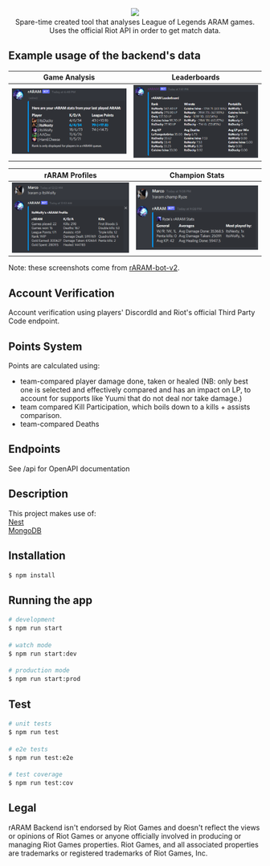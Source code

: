 <p align="center">
<a href="https://www.codefactor.io/repository/github/marco-verbeek/raram-backend-v2" target="_blank"><img src="https://www.codefactor.io/repository/github/marco-verbeek/raram-backend-v2/badge"/></a>
<br>Spare-time created tool that analyses League of Legends ARAM games. Uses the official Riot API in order to get match data.
</p>

## Example usage of the backend's data
| Game Analysis | Leaderboards |
|---|---|
| <img src="https://github.com/marco-verbeek/raram-bot-v2/blob/master/data/analysis_demo.png" width="450" alt="Demo: Game Analysis"> | <img src="https://github.com/marco-verbeek/raram-bot-v2/blob/master/data/leaderboards_demo.png" width="450" alt="Demo: Leaderboards"> |

| rARAM Profiles | Champion Stats |
|---|---|
| <img src="https://github.com/marco-verbeek/raram-bot-v2/blob/master/data/profile_demo.png" width="450" alt="Demo: Profile Stats"> | <img src="https://github.com/marco-verbeek/raram-bot-v2/blob/master/data/champ_stats_demo.png" width="450" alt="Demo: Champion Stats"> | 

Note: these screenshots come from <a target="_blank" href="https://github.com/marco-verbeek/raram-bot-v2">rARAM-bot-v2</a>. 

## Account Verification

Account verification using players' DiscordId and Riot's official Third Party Code endpoint.

## Points System

Points are calculated using:

- team-compared player damage done, taken or healed (NB: only best one is selected and effectively compared and has an impact on LP, to account for supports like Yuumi that do not deal nor take damage.)
- team compared Kill Participation, which boils down to a kills + assists comparison.
- team-compared Deaths

## Endpoints <br>

See /api for OpenAPI documentation

## Description

This project makes use of: <br>
[Nest](https://github.com/nestjs/nest) <br>
[MongoDB](https://www.mongodb.com/)

## Installation

```bash
$ npm install
```

## Running the app

```bash
# development
$ npm run start

# watch mode
$ npm run start:dev

# production mode
$ npm run start:prod
```

## Test

```bash
# unit tests
$ npm run test

# e2e tests
$ npm run test:e2e

# test coverage
$ npm run test:cov
```

## Legal

rARAM Backend isn't endorsed by Riot Games and doesn't reflect the views or opinions of Riot Games or anyone officially involved in producing or managing Riot Games properties. Riot Games, and all associated properties are trademarks or registered trademarks of Riot Games, Inc.
